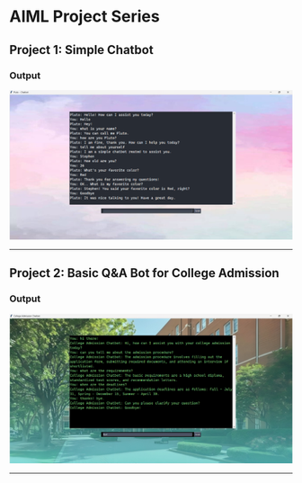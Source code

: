 # AIML Project Series


## Project 1: Simple Chatbot

### Output
![path_to_your_image/simple_chatbot_output.png](https://github.com/jananinagarajan0717/AIML-Project-Series./blob/main/Simple%20Chatbot/SimpleChatBotOutput.png?raw=true)

---

## Project 2: Basic Q&A Bot for College Admission

### Output
![path_to_your_image/college_admission_chatbot_output.png](https://github.com/jananinagarajan0717/AIML-Project-Series./blob/main/CollegeAdmissionBotOutput.png?raw=true)

---
